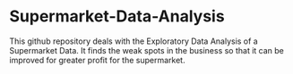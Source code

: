 # Supermarket-Data-Analysis
This github repository deals with the Exploratory Data Analysis of a Supermarket Data. It finds the weak spots in the business so that it can be improved for greater profit for the supermarket. 

